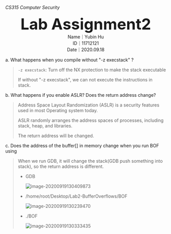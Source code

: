 *CS315 Computer Security*

<center><font size=72><b>Lab Assignment2</b></font></center>

<center>Name｜Yubin Hu</center>

<center>ID｜11712121</center>

<center>Date｜2020.09.18</center>

a. What happens when you compile without "-z execstack" ?

> `-z execstack`: Turn off the NX protection to make the stack executable
>
> If without "-z execstack", we can not execute the instructions in stack.



b. What happens if you enable ASLR? Does the return address change?

> Address Space Layout Randomization (ASLR) is a security features used in most Operating system today. 
>
> ASLR randomly arranges the address spaces of processes, including stack, heap, and libraries.
>
> The return address will be changed.



c. Does the address of the buffer[] in memory change when you run BOF using 

> When we run GDB, it will change the stack(GDB push something into stack), so the return address is different.
>
> - GDB
>
>   ![image-20200919130409873](lab2.assets/image-20200919130409873.png)
>
> - /home/root/Desktop/Lab2-BufferOverflows/BOF
>
>   ![image-20200919130239470](lab2.assets/image-20200919130239470.png)
>
> - ./BOF
>
>   ![image-20200919130333435](lab2.assets/image-20200919130333435.png)

